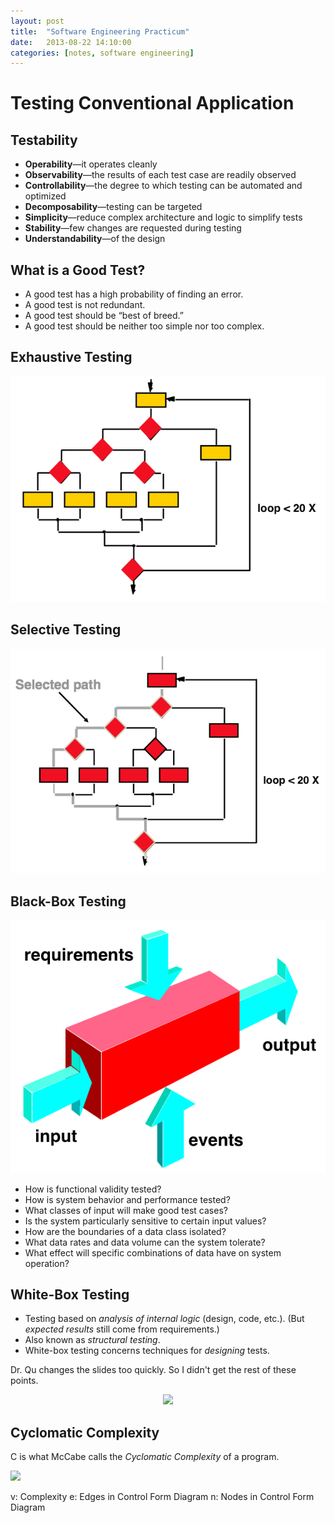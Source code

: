 ```yaml
---
layout: post
title:  "Software Engineering Practicum"
date:   2013-08-22 14:10:00
categories: [notes, software engineering]
---
```


# Testing Conventional Application

## Testability

* __Operability__—it operates cleanly
* __Observability__—the results of each test case are readily observed
* __Controllability__—the degree to which testing can be automated and optimized
* __Decomposability__—testing can be targeted
* __Simplicity__—reduce complex architecture and logic to simplify tests
* __Stability__—few changes are requested during testing
* __Understandability__—of the design

## What is a __Good__ Test?

* A good test has a high probability of finding an error.
* A good test is not redundant.
* A good test should be “best of breed.”
* A good test should be neither too simple nor too complex.

## Exhaustive Testing

<p align="center">
  <img src="/img/exhaustive-testing.png">
</p>

## Selective Testing

<p align="center">
  <img src="/img/selective-testing.png">
</p>

## Black-Box Testing

<p align="center">
  <img src="/img/black-box-testing.png">
</p>

* How is functional validity tested?
* How is system behavior and performance tested?
* What classes of input will make good test cases?
* Is the system particularly sensitive to certain input values?
* How are the boundaries of a data class isolated?
* What data rates and data volume can the system tolerate?
* What effect will specific combinations of data have on system operation?


## White-Box Testing

* Testing based on _analysis of internal logic_ (design, code, etc.). (But _expected results_ still come from requirements.)
* Also known as _structural testing_.
* White-box testing concerns techniques for _designing_ tests.

Dr. Qu changes the slides too quickly. So I didn't get the rest of these points.

<p align="center">
  <img src="http://www.reactiongifs.com/wp-content/uploads/2013/02/GIF.gif">
</p>

## Cyclomatic Complexity

C is what McCabe calls the _Cyclomatic Complexity_ of a program.

<img src="http://latex.codecogs.com/gif.latex?%5Chuge%20v%20%3D%20e%20-n%20&plus;%202">

v: Complexity
e: Edges in Control Form Diagram
n: Nodes in Control Form Diagram

